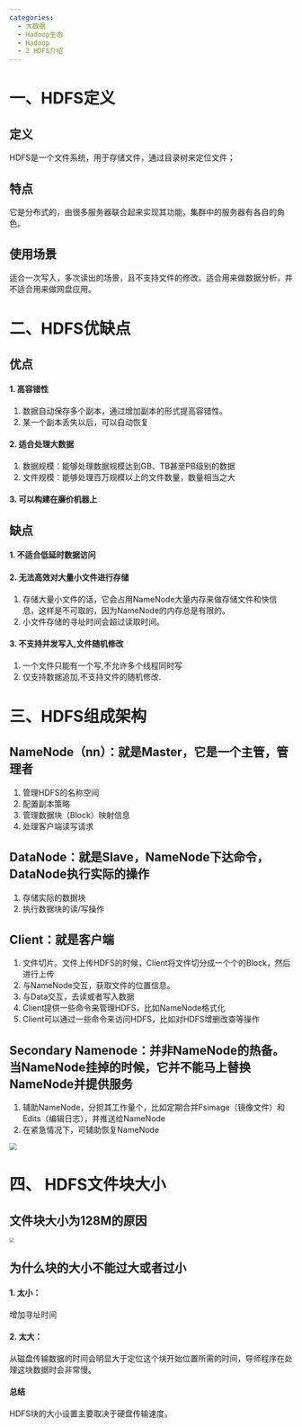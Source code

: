 ```yaml
---
categories:
  - 大数据
  - Hadoop生态
  - Hadoop
  - 2 HDFS介绍
---
```

# 一、HDFS定义

## 定义

HDFS是一个文件系统，用于存储文件，通过目录树来定位文件； 

## 特点 

它是分布式的，由很多服务器联合起来实现其功能，集群中的服务器有各自的角色。 

## 使用场景 

适合一次写入，多次读出的场景，且不支持文件的修改。适合用来做数据分析，并不适合用来做网盘应用。 



# 二、HDFS优缺点

## 优点

#### 1. 高容错性

1. 数据自动保存多个副本，通过增加副本的形式提高容错性。 
2. 某一个副本丢失以后，可以自动恢复 

#### 2. 适合处理大数据 

1. 数据规模：能够处理数据规模达到GB、TB甚至PB级别的数据 
2. 文件规模：能够处理百万规模以上的文件数量，数量相当之大 

#### 3. 可以构建在廉价机器上 

## 缺点

#### 1. 不适合低延时数据访问

#### 2. 无法高效对大量小文件进行存储 

1. 存储大量小文件的话，它会占用NameNode大量内存来做存储文件和快信息，这样是不可取的，因为NameNode的内存总是有限的。 
2. 小文件存储的寻址时间会超过读取时间。 

#### 3. 不支持并发写入,文件随机修改 

1. 一个文件只能有一个写,不允许多个线程同时写 
2. 仅支持数据追加,不支持文件的随机修改. 



# 三、HDFS组成架构

## NameNode（nn）：就是Master，它是一个主管，管理者 

1. 管理HDFS的名称空间 
2. 配置副本策略 
3. 管理数据块（Block）映射信息 
4. 处理客户端读写请求 

## DataNode：就是Slave，NameNode下达命令，DataNode执行实际的操作 

1. 存储实际的数据块 
2. 执行数据块的读/写操作 

## Client：就是客户端 

1. 文件切片。文件上传HDFS的时候，Client将文件切分成一个个的Block，然后进行上传 
2. 与NameNode交互，获取文件的位置信息。 
3. 与Data交互，去读或者写入数据 
4. Client提供一些命令来管理HDFS，比如NameNode格式化 
5. Client可以通过一些命令来访问HDFS，比如对HDFS增删改查等操作 

## Secondary Namenode：并非NameNode的热备。当NameNode挂掉的时候，它并不能马上替换NameNode并提供服务 

1. 辅助NameNode，分担其工作量个，比如定期合并Fsimage（镜像文件）和Edits（编辑日志），并推送给NameNode 
2. 在紧急情况下，可辅助恢复NameNode 

<img src="https://coachhe.oss-cn-shenzhen.aliyuncs.com/Hadoop/20201210160627.png" style="zoom:80%;" />

# 四、 HDFS文件块大小

## 文件块大小为128M的原因

<img src="https://coachhe.oss-cn-shenzhen.aliyuncs.com/Hadoop/20201210160648.png" style="zoom: 50%;" />

## 为什么块的大小不能过大或者过小

#### 1. 太小：  

增加寻址时间 

#### 2. 太大：  

从磁盘传输数据的时间会明显大于定位这个块开始位置所需的时间，导师程序在处理这块数据时会非常慢。 

#### 总结 

HDFS块的大小设置主要取决于硬盘传输速度。 